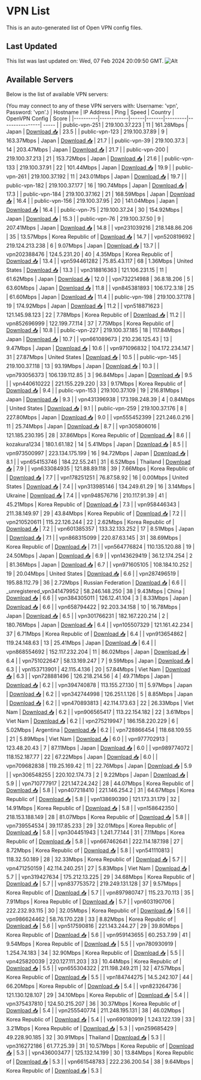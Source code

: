 # VPN List

This is an auto-generated list of Open VPN config files.

## Last Updated

This list was last updated on: Wed, 07 Feb 2024 20:09:50 GMT.
![Alt](https://repobeats.axiom.co/api/embed/186b98318ef1479477931607c1ad7d823f12451f.svg "Repobeats analytics image")

## Available Servers

Below is the list of available VPN servers:

(You may connect to any of these VPN servers with: Username: 'vpn', Password: 'vpn'.)
| Hostname | IP Address | Ping | Speed | Country | OpenVPN Config | Score |
|----------|------------|------|-------|---------|----------------| ----- |
| public-vpn-251 | 219.100.37.223 | 11 | 161.28Mbps | Japan | [Download 📥](./configs/server_0_JP.ovpn) | 23.5 |
| public-vpn-123 | 219.100.37.89 | 9 | 163.37Mbps | Japan | [Download 📥](./configs/server_1_JP.ovpn) | 21.7 |
| public-vpn-39 | 219.100.37.3 | 14 | 203.47Mbps | Japan | [Download 📥](./configs/server_2_JP.ovpn) | 21.7 |
| public-vpn-200 | 219.100.37.213 | 21 | 153.72Mbps | Japan | [Download 📥](./configs/server_3_JP.ovpn) | 21.6 |
| public-vpn-133 | 219.100.37.91 | 22 | 101.44Mbps | Japan | [Download 📥](./configs/server_4_JP.ovpn) | 19.9 |
| public-vpn-261 | 219.100.37.192 | 11 | 243.01Mbps | Japan | [Download 📥](./configs/server_5_JP.ovpn) | 19.7 |
| public-vpn-182 | 219.100.37.177 | 16 | 190.74Mbps | Japan | [Download 📥](./configs/server_6_JP.ovpn) | 17.3 |
| public-vpn-184 | 219.100.37.162 | 21 | 168.59Mbps | Japan | [Download 📥](./configs/server_7_JP.ovpn) | 16.4 |
| public-vpn-156 | 219.100.37.95 | 20 | 141.04Mbps | Japan | [Download 📥](./configs/server_8_JP.ovpn) | 16.4 |
| public-vpn-75 | 219.100.37.24 | 30 | 154.92Mbps | Japan | [Download 📥](./configs/server_9_JP.ovpn) | 15.3 |
| public-vpn-76 | 219.100.37.50 | 9 | 207.41Mbps | Japan | [Download 📥](./configs/server_10_JP.ovpn) | 14.8 |
| vpn231039216 | 218.148.86.206 | 35 | 13.57Mbps | Korea Republic of | [Download 📥](./configs/server_11_KR.ovpn) | 14.7 |
| vpn520819692 | 219.124.213.238 | 6 | 9.07Mbps | Japan | [Download 📥](./configs/server_12_JP.ovpn) | 13.7 |
| vpn202388476 | 124.5.231.20 | 40 | 4.35Mbps | Korea Republic of | [Download 📥](./configs/server_13_KR.ovpn) | 13.4 |
| vpn594461282 | 75.85.43.117 | 68 | 1.36Mbps | United States | [Download 📥](./configs/server_14_US.ovpn) | 13.3 |
| vpn318816363 | 121.106.231.15 | 11 | 61.62Mbps | Japan | [Download 📥](./configs/server_15_JP.ovpn) | 12.0 |
| vpn732214988 | 36.8.18.206 | 5 | 63.60Mbps | Japan | [Download 📥](./configs/server_16_JP.ovpn) | 11.8 |
| vpn845381893 | 106.172.3.18 | 25 | 61.60Mbps | Japan | [Download 📥](./configs/server_17_JP.ovpn) | 11.4 |
| public-vpn-198 | 219.100.37.178 | 19 | 174.92Mbps | Japan | [Download 📥](./configs/server_18_JP.ovpn) | 11.2 |
| vpn518871623 | 121.145.98.123 | 22 | 7.78Mbps | Korea Republic of | [Download 📥](./configs/server_19_KR.ovpn) | 11.2 |
| vpn852696999 | 122.199.77.114 | 37 | 7.75Mbps | Korea Republic of | [Download 📥](./configs/server_20_KR.ovpn) | 10.8 |
| public-vpn-227 | 219.100.37.185 | 18 | 117.84Mbps | Japan | [Download 📥](./configs/server_21_JP.ovpn) | 10.7 |
| vpn661089673 | 210.236.125.43 | 13 | 9.47Mbps | Japan | [Download 📥](./configs/server_22_JP.ovpn) | 10.6 |
| vpn971096832 | 104.172.234.147 | 31 | 27.87Mbps | United States | [Download 📥](./configs/server_23_US.ovpn) | 10.5 |
| public-vpn-145 | 219.100.37.118 | 13 | 93.19Mbps | Japan | [Download 📥](./configs/server_24_JP.ovpn) | 10.3 |
| vpn793056373 | 106.139.112.85 | 3 | 96.84Mbps | Japan | [Download 📥](./configs/server_25_JP.ovpn) | 9.5 |
| vpn440610222 | 221.155.229.220 | 33 | 9.17Mbps | Korea Republic of | [Download 📥](./configs/server_26_KR.ovpn) | 9.4 |
| public-vpn-153 | 219.100.37.109 | 19 | 216.81Mbps | Japan | [Download 📥](./configs/server_27_JP.ovpn) | 9.3 |
| vpn431396938 | 173.198.248.39 | 4 | 0.84Mbps | United States | [Download 📥](./configs/server_28_US.ovpn) | 9.1 |
| public-vpn-259 | 219.100.37.176 | 8 | 227.80Mbps | Japan | [Download 📥](./configs/server_29_JP.ovpn) | 9.0 |
| vpn555452399 | 221.246.0.216 | 11 | 25.74Mbps | Japan | [Download 📥](./configs/server_30_JP.ovpn) | 8.7 |
| vpn305806016 | 121.185.230.195 | 28 | 37.86Mbps | Korea Republic of | [Download 📥](./configs/server_31_KR.ovpn) | 8.6 |
| kozakura1234 | 180.1.61.182 | 14 | 5.41Mbps | Japan | [Download 📥](./configs/server_32_JP.ovpn) | 8.5 |
| vpn973500997 | 223.134.175.199 | 16 | 94.72Mbps | Japan | [Download 📥](./configs/server_33_JP.ovpn) | 8.1 |
| vpn654153746 | 184.22.55.241 | 31 | 6.52Mbps | Thailand | [Download 📥](./configs/server_34_TH.ovpn) | 7.9 |
| vpn633084935 | 121.88.89.118 | 39 | 7.66Mbps | Korea Republic of | [Download 📥](./configs/server_35_KR.ovpn) | 7.7 |
| vpn178251251 | 76.87.58.92 | 16 | 0.00Mbps | United States | [Download 📥](./configs/server_36_US.ovpn) | 7.4 |
| vpn313985146 | 134.249.61.29 | 16 | 3.14Mbps | Ukraine | [Download 📥](./configs/server_37_UA.ovpn) | 7.4 |
| vpn948576716 | 210.117.91.39 | 41 | 45.21Mbps | Korea Republic of | [Download 📥](./configs/server_38_KR.ovpn) | 7.3 |
| vpn958446343 | 211.38.149.97 | 29 | 43.84Mbps | Korea Republic of | [Download 📥](./configs/server_39_KR.ovpn) | 7.2 |
| vpn210520611 | 115.22.126.244 | 22 | 2.62Mbps | Korea Republic of | [Download 📥](./configs/server_40_KR.ovpn) | 7.2 |
| vpn601385357 | 133.32.133.252 | 17 | 8.51Mbps | Japan | [Download 📥](./configs/server_41_JP.ovpn) | 7.1 |
| vpn868315099 | 220.87.63.145 | 31 | 38.69Mbps | Korea Republic of | [Download 📥](./configs/server_42_KR.ovpn) | 7.1 |
| vpn564776824 | 110.135.120.88 | 19 | 24.50Mbps | Japan | [Download 📥](./configs/server_43_JP.ovpn) | 6.9 |
| vpn143629419 | 36.12.174.254 | 2 | 81.36Mbps | Japan | [Download 📥](./configs/server_44_JP.ovpn) | 6.7 |
| vpn971605105 | 108.184.10.252 | 19 | 20.04Mbps | United States | [Download 📥](./configs/server_45_US.ovpn) | 6.6 |
| vpn287496519 | 195.88.112.79 | 36 | 2.72Mbps | Russian Federation | [Download 📥](./configs/server_46_RU.ovpn) | 6.6 |
| _unregistered_vpn341479952 | 58.246.148.250 | 38 | 9.43Mbps | China | [Download 📥](./configs/server_47_CN.ovpn) | 6.6 |
| vpn384305011 | 126.12.41.104 | 3 | 8.33Mbps | Japan | [Download 📥](./configs/server_48_JP.ovpn) | 6.6 |
| vpn658794422 | 92.203.34.158 | 10 | 16.78Mbps | Japan | [Download 📥](./configs/server_49_JP.ovpn) | 6.5 |
| vpn301766231 | 182.167.220.214 | 2 | 180.76Mbps | Japan | [Download 📥](./configs/server_50_JP.ovpn) | 6.4 |
| vpn105507329 | 121.161.42.234 | 37 | 6.71Mbps | Korea Republic of | [Download 📥](./configs/server_51_KR.ovpn) | 6.4 |
| vpn913654862 | 119.24.148.63 | 13 | 25.41Mbps | Japan | [Download 📥](./configs/server_52_JP.ovpn) | 6.4 |
| vpn868554692 | 152.117.232.204 | 11 | 86.02Mbps | Japan | [Download 📥](./configs/server_53_JP.ovpn) | 6.4 |
| vpn751022647 | 58.13.169.247 | 7 | 9.59Mbps | Japan | [Download 📥](./configs/server_54_JP.ovpn) | 6.3 |
| vpn153713901 | 42.115.4.136 | 20 | 57.84Mbps | Viet Nam | [Download 📥](./configs/server_55_VN.ovpn) | 6.3 |
| vpn728881496 | 126.218.214.56 | 4 | 49.71Mbps | Japan | [Download 📥](./configs/server_56_JP.ovpn) | 6.2 |
| vpn394740878 | 113.155.27.130 | 11 | 5.97Mbps | Japan | [Download 📥](./configs/server_57_JP.ovpn) | 6.2 |
| vpn342744998 | 126.251.1.126 | 5 | 8.85Mbps | Japan | [Download 📥](./configs/server_58_JP.ovpn) | 6.2 |
| vpn470893813 | 42.114.173.63 | 22 | 26.33Mbps | Viet Nam | [Download 📥](./configs/server_59_VN.ovpn) | 6.2 |
| vpn906565417 | 113.22.154.182 | 22 | 3.61Mbps | Viet Nam | [Download 📥](./configs/server_60_VN.ovpn) | 6.2 |
| vpn275219947 | 186.158.220.229 | 6 | 5.02Mbps | Argentina | [Download 📥](./configs/server_61_AR.ovpn) | 6.2 |
| vpn728866454 | 118.68.109.55 | 21 | 5.89Mbps | Viet Nam | [Download 📥](./configs/server_62_VN.ovpn) | 6.0 |
| vpn977702913 | 123.48.20.43 | 7 | 87.11Mbps | Japan | [Download 📥](./configs/server_63_JP.ovpn) | 6.0 |
| vpn989774072 | 118.152.187.77 | 22 | 67.22Mbps | Japan | [Download 📥](./configs/server_64_JP.ovpn) | 6.0 |
| vpn709682838 | 119.25.169.42 | 11 | 22.76Mbps | Japan | [Download 📥](./configs/server_65_JP.ovpn) | 5.9 |
| vpn306548255 | 220.102.174.73 | 2 | 9.22Mbps | Japan | [Download 📥](./configs/server_66_JP.ovpn) | 5.9 |
| vpn710777917 | 221.147.24.242 | 28 | 44.07Mbps | Korea Republic of | [Download 📥](./configs/server_67_KR.ovpn) | 5.8 |
| vpn407218410 | 221.146.254.2 | 31 | 64.67Mbps | Korea Republic of | [Download 📥](./configs/server_68_KR.ovpn) | 5.8 |
| vpn138690390 | 121.173.31.179 | 32 | 14.91Mbps | Korea Republic of | [Download 📥](./configs/server_69_KR.ovpn) | 5.8 |
| vpn158642350 | 218.153.188.149 | 28 | 81.07Mbps | Korea Republic of | [Download 📥](./configs/server_70_KR.ovpn) | 5.8 |
| vpn739554534 | 39.117.85.233 | 29 | 32.01Mbps | Korea Republic of | [Download 📥](./configs/server_71_KR.ovpn) | 5.8 |
| vpn304451943 | 1.241.77.144 | 31 | 7.11Mbps | Korea Republic of | [Download 📥](./configs/server_72_KR.ovpn) | 5.8 |
| vpn667462641 | 222.114.187.198 | 27 | 8.72Mbps | Korea Republic of | [Download 📥](./configs/server_73_KR.ovpn) | 5.8 |
| vpn541110813 | 118.32.50.189 | 28 | 32.33Mbps | Korea Republic of | [Download 📥](./configs/server_74_KR.ovpn) | 5.7 |
| vpn471250159 | 42.114.240.251 | 27 | 5.83Mbps | Viet Nam | [Download 📥](./configs/server_75_VN.ovpn) | 5.7 |
| vpn319427634 | 175.212.13.225 | 29 | 34.68Mbps | Korea Republic of | [Download 📥](./configs/server_76_KR.ovpn) | 5.7 |
| vpn837753572 | 219.249.131.128 | 37 | 9.57Mbps | Korea Republic of | [Download 📥](./configs/server_77_KR.ovpn) | 5.7 |
| vpn897980747 | 115.23.70.113 | 35 | 7.91Mbps | Korea Republic of | [Download 📥](./configs/server_78_KR.ovpn) | 5.7 |
| vpn603190706 | 222.232.93.115 | 30 | 32.05Mbps | Korea Republic of | [Download 📥](./configs/server_79_KR.ovpn) | 5.6 |
| vpn986624462 | 58.76.170.228 | 33 | 8.82Mbps | Korea Republic of | [Download 📥](./configs/server_80_KR.ovpn) | 5.6 |
| vpn517590816 | 221.143.244.27 | 29 | 39.80Mbps | Korea Republic of | [Download 📥](./configs/server_81_KR.ovpn) | 5.6 |
| vpn959143655 | 60.253.7.99 | 41 | 9.54Mbps | Korea Republic of | [Download 📥](./configs/server_82_KR.ovpn) | 5.5 |
| vpn780930919 | 1.254.74.183 | 34 | 32.90Mbps | Korea Republic of | [Download 📥](./configs/server_83_KR.ovpn) | 5.5 |
| vpn425820039 | 220.127.111.203 | 33 | 10.44Mbps | Korea Republic of | [Download 📥](./configs/server_84_KR.ovpn) | 5.5 |
| vpn655304322 | 211.198.249.211 | 32 | 47.57Mbps | Korea Republic of | [Download 📥](./configs/server_85_KR.ovpn) | 5.5 |
| vpn184744275 | 14.5.242.107 | 44 | 66.20Mbps | Korea Republic of | [Download 📥](./configs/server_86_KR.ovpn) | 5.4 |
| vpn823264736 | 121.130.128.107 | 29 | 34.10Mbps | Korea Republic of | [Download 📥](./configs/server_87_KR.ovpn) | 5.4 |
| vpn375437810 | 124.50.215.207 | 36 | 30.37Mbps | Korea Republic of | [Download 📥](./configs/server_88_KR.ovpn) | 5.4 |
| vpn255540774 | 211.248.195.131 | 38 | 46.02Mbps | Korea Republic of | [Download 📥](./configs/server_89_KR.ovpn) | 5.4 |
| vpn690180919 | 1.243.122.139 | 33 | 3.21Mbps | Korea Republic of | [Download 📥](./configs/server_90_KR.ovpn) | 5.3 |
| vpn259685429 | 49.228.90.185 | 32 | 30.91Mbps | Thailand | [Download 📥](./configs/server_91_TH.ovpn) | 5.3 |
| vpn316272186 | 61.77.25.39 | 31 | 10.57Mbps | Korea Republic of | [Download 📥](./configs/server_92_KR.ovpn) | 5.3 |
| vpn436003477 | 125.132.14.199 | 30 | 13.84Mbps | Korea Republic of | [Download 📥](./configs/server_93_KR.ovpn) | 5.3 |
| vpn661548783 | 222.236.200.54 | 38 | 9.64Mbps | Korea Republic of | [Download 📥](./configs/server_94_KR.ovpn) | 5.3 |
